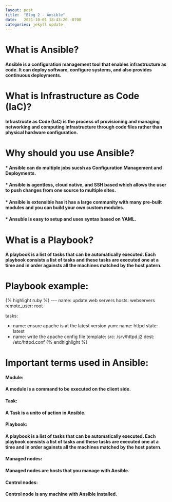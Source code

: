 ```yaml
---
layout: post
title:  "Blog 2 - Ansible"
date:   2021-10-01 18:43:20 -0700
categories: jekyll update
---
```


# **What is Ansible?**
#### Ansible is a configuration management tool that enables infrastructure as code. It can deploy software, configure systems, and also provides continuous deployments.

# **What is Infrastructure as Code (IaC)?**
#### Infrastructe as Code (IaC) is the process of provisioning and managing networking and computing infrastructure through code files rather than physical hardware configuration.

# **Why should you use Ansible?**
#### * Ansible can do multiple jobs sucsh as Configuration Management and Deployments.
#### * Ansible is agentless, cloud native, and SSH based which allows the user to push changes from one source to multiple sites.
#### * Ansible is extensible has it has a large community with many pre-built modules and you can build your own custom modules.
#### * Ansuble is easy to setup and uses syntax based on YAML.

# **What is a Playbook?**
#### A playbook is a list of tasks that can be automatically executed. Each playbook consists a list of tasks and these tasks are executed one at a time and in order againsts all the machines matched by the host patern.

# **Playbook example:**
{% highlight ruby %}
--- name: update web servers
  hosts: webservers
  remote_user: root

  tasks:
  - name: ensure apache is at the latest version
    yum:
      name: httpd
      state: latest
  - name: write the apache config file
    template:
      src: /srv/httpd.j2
      dest: /etc/httpd.conf
{% endhighlight %}

# **Important terms used in Ansible:**

#### **Module:**
#### A module is a command to be executed on the client side.

#### **Task:**
#### A Task is a unito of action in Ansible.

#### **Playbook:**
#### A playbook is a list of tasks that can be automatically executed. Each playbook consists a list of tasks and these tasks are executed one at a time and in order againsts all the machines matched by the host patern.

#### **Managed nodes:**
#### Managed nodes are hosts that you manage with Ansible.

#### **Control nodes:**
#### Control node is any machine with Ansible installed.